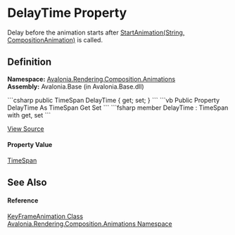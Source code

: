 # DelayTime Property


Delay before the animation starts after <a href="M_Avalonia_Rendering_Composition_CompositionObject_StartAnimation">StartAnimation(String, CompositionAnimation)</a> is called.



## Definition
**Namespace:** <a href="N_Avalonia_Rendering_Composition_Animations">Avalonia.Rendering.Composition.Animations</a>  
**Assembly:** Avalonia.Base (in Avalonia.Base.dll)

<Tabs groupId="api-code-preview">
<TabItem value="csharp" label="C#">
```csharp
public TimeSpan DelayTime { get; set; }
```
</TabItem>
<TabItem value="vb" label="VB">
```vb
Public Property DelayTime As TimeSpan
	Get
	Set
```
</TabItem>
<TabItem value="fsharp" label="F#">
```fsharp
member DelayTime : TimeSpan with get, set
```
</TabItem>
</Tabs>



<a href="https://github.com/AvaloniaUI/Avalonia/tree/master/src/Avalonia.Base/Rendering/Composition/Animations/KeyFrameAnimation.cs#L29" title="View the source code">View Source</a>



#### Property Value
<a href="https://learn.microsoft.com/dotnet/api/system.timespan" target="_blank" rel="noopener noreferrer">TimeSpan</a>

## See Also


#### Reference
<a href="T_Avalonia_Rendering_Composition_Animations_KeyFrameAnimation">KeyFrameAnimation Class</a>  
<a href="N_Avalonia_Rendering_Composition_Animations">Avalonia.Rendering.Composition.Animations Namespace</a>  

